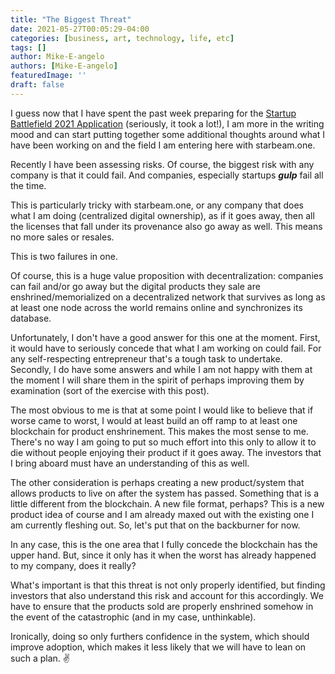 ```yaml
---
title: "The Biggest Threat"
date: 2021-05-27T00:05:29-04:00
categories: [business, art, technology, life, etc]
tags: []
author: Mike-E-angelo
authors: [Mike-E-angelo]
featuredImage: ''
draft: false
---
```


I guess now that I have spent the past week preparing for the [Startup Battlefield 2021 Application](https://blog.starbeam.one/2021/05/startup-battlefield-2021-application/) (seriously, it took a lot!), I am more in the writing mood and can start putting together some additional thoughts around what I have been working on and the field I am entering here with starbeam.one.

Recently I have been assessing risks.  Of course, the biggest risk with any company is that it could fail.  And companies, especially startups ***gulp*** fail all the time.

This is particularly tricky with starbeam.one, or any company that does what I am doing (centralized digital ownership), as if it goes away, then all the licenses that fall under its provenance also go away as well.  This means no more sales or resales.

This is two failures in one.

Of course, this is a huge value proposition with decentralization: companies can fail and/or go away but the digital products they sale are enshrined/memorialized on a decentralized network that survives as long as at least one node across the world remains online and synchronizes its database.

Unfortunately, I don't have a good answer for this one at the moment.  First, it would have to seriously concede that what I am working on could fail.  For any self-respecting entrepreneur that's a tough task to undertake.  Secondly, I do have some answers and while I am not happy with them at the moment I will share them in the spirit of perhaps improving them by examination (sort of the exercise with this post).

The most obvious to me is that at some point I would like to believe that if worse came to worst, I would at least build an off ramp to at least one blockchain for product enshrinement.  This makes the most sense to me.  There's no way I am going to put so much effort into this only to allow it to die without people enjoying their product if it goes away.  The investors that I bring aboard must have an understanding of this as well.

The other consideration is perhaps creating a new product/system that allows products to live on after the system has passed.  Something that is a little different from the blockchain.  A new file format, perhaps?  This is a new product idea of course and I am already maxed out with the existing one I am currently fleshing out.  So, let's put that on the backburner for now.

In any case, this is the one area that I fully concede the blockchain has the upper hand.  But, since it only has it when the worst has already happened to my company, does it really?

What's important is that this threat is not only properly identified, but finding investors that also understand this risk and account for this accordingly.  We have to ensure that the products sold are properly enshrined somehow in the event of the catastrophic (and in my case, unthinkable).

Ironically, doing so only furthers confidence in the system, which should improve adoption, which makes it less likely that we will have to lean on such a plan. ✌
